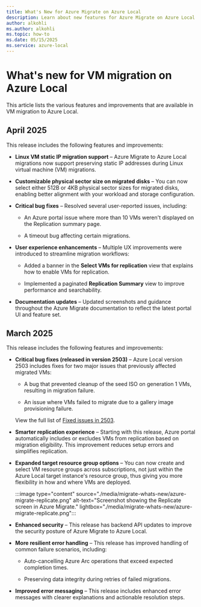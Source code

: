 ```yaml
---
title: What's New for Azure Migrate on Azure Local
description: Learn about new features for Azure Migrate on Azure Local.
author: alkohli
ms.author: alkohli
ms.topic: how-to
ms.date: 05/15/2025
ms.service: azure-local
---
```


# What's new for VM migration on Azure Local

This article lists the various features and improvements that are available in VM migration to Azure Local.

## April 2025

This release includes the following features and improvements:

- **Linux VM static IP migration support** – Azure Migrate to Azure Local migrations now support preserving static IP addresses during Linux virtual machine (VM) migrations.

- **Customizable physical sector size on migrated disks** – You can now select either 512B or 4KB physical sector sizes for migrated disks, enabling better alignment with your workload and storage configuration.

- **Critical bug fixes** – Resolved several user-reported issues, including:

    - An Azure portal issue where more than 10 VMs weren't displayed on the Replication summary page.

    - A timeout bug affecting certain migrations.

- **User experience enhancements** – Multiple UX improvements were introduced to streamline migration workflows:

    - Added a banner in the **Select VMs for replication** view that explains how to enable VMs for replication.

    - Implemented a paginated **Replication Summary** view to improve performance and searchability.

- **Documentation updates** – Updated screenshots and guidance throughout the Azure Migrate documentation to reflect the latest portal UI and feature set.

## March 2025

This release includes the following features and improvements:

- **Critical bug fixes (released in version 2503)** – Azure Local version 2503 includes fixes for two major issues that previously affected migrated VMs:

    - A bug that prevented cleanup of the seed ISO on generation 1 VMs, resulting in migration failure.

    - An issue where VMs failed to migrate due to a gallery image provisioning failure.

    View the full list of [Fixed issues in 2503](../known-issues.md?view=azloc-2503&preserve-view=true#fixed-issues).

- **Smarter replication experience** – Starting with this release, Azure portal automatically includes or excludes VMs from replication based on migration eligibility. This improvement reduces setup errors and simplifies replication.

- **Expanded target resource group options** – You can now create and select VM resource groups across subscriptions, not just within the Azure Local target instance's resource group, thus giving you more flexibility in how and where VMs are deployed.

    :::image type="content" source="./media/migrate-whats-new/azure-migrate-replicate.png" alt-text="Screenshot showing the Replicate screen in Azure Migrate." lightbox="./media/migrate-whats-new/azure-migrate-replicate.png":::

- **Enhanced security** – This release has backend API updates to improve the security posture of Azure Migrate to Azure Local.

- **More resilient error handling** – This release has improved handling of common failure scenarios, including:

    - Auto-cancelling Azure Arc operations that exceed expected completion times.

    - Preserving data integrity during retries of failed migrations.

- **Improved error messaging** – This release includes enhanced error messages with clearer explanations and actionable resolution steps.
